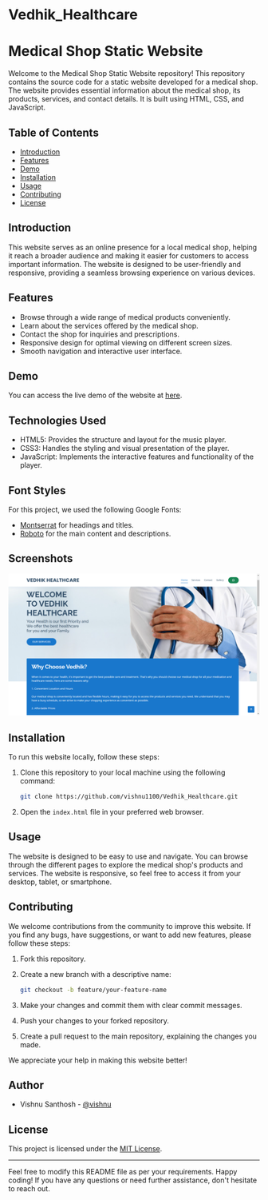 # Vedhik_Healthcare

# Medical Shop Static Website



Welcome to the Medical Shop Static Website repository! This repository contains the source code for a static website developed for a medical shop. The website provides essential information about the medical shop, its products, services, and contact details. It is built using HTML, CSS, and JavaScript.

## Table of Contents

- [Introduction](#introduction)
- [Features](#features)
- [Demo](#demo)
- [Installation](#installation)
- [Usage](#usage)
- [Contributing](#contributing)
- [License](#license)

## Introduction

This website serves as an online presence for a local medical shop, helping it reach a broader audience and making it easier for customers to access important information. The website is designed to be user-friendly and responsive, providing a seamless browsing experience on various devices.

## Features

- Browse through a wide range of medical products conveniently.
- Learn about the services offered by the medical shop.
- Contact the shop for inquiries and prescriptions.
- Responsive design for optimal viewing on different screen sizes.
- Smooth navigation and interactive user interface.

## Demo

You can access the live demo of the website at [here](https://vishnu1100.github.io/Vedhik_Healthcare/index.html).


## Technologies Used

- HTML5: Provides the structure and layout for the music player.
- CSS3: Handles the styling and visual presentation of the player.
- JavaScript: Implements the interactive features and functionality of the player.




## Font Styles

For this project, we used the following Google Fonts:

- [Montserrat](https://fonts.google.com/specimen/Montserrat) for headings and titles.
- [Roboto](https://fonts.google.com/specimen/Roboto) for the main content and descriptions.


## Screenshots

![Screenshot 1](/screenshots/1.png)

## Installation

To run this website locally, follow these steps:

1. Clone this repository to your local machine using the following command:

   ```bash
   git clone https://github.com/vishnu1100/Vedhik_Healthcare.git
   ```

2. Open the `index.html` file in your preferred web browser.

## Usage

The website is designed to be easy to use and navigate. You can browse through the different pages to explore the medical shop's products and services. The website is responsive, so feel free to access it from your desktop, tablet, or smartphone.

## Contributing

We welcome contributions from the community to improve this website. If you find any bugs, have suggestions, or want to add new features, please follow these steps:

1. Fork this repository.

2. Create a new branch with a descriptive name:

   ```bash
   git checkout -b feature/your-feature-name
   ```

3. Make your changes and commit them with clear commit messages.

4. Push your changes to your forked repository.

5. Create a pull request to the main repository, explaining the changes you made.

We appreciate your help in making this website better!




## Author

- Vishnu Santhosh  - [@vishnu](https://github.com/vishnu1100)




## License

This project is licensed under the [MIT License](LICENSE).

---

Feel free to modify this README file as per your requirements. Happy coding! If you have any questions or need further assistance, don't hesitate to reach out.
